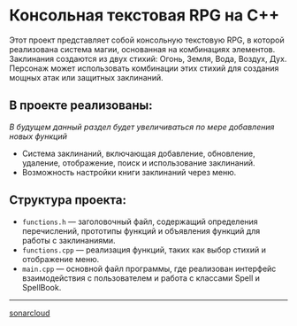 # Консольная текстовая RPG на C++

Этот проект представляет собой консольную текстовую RPG, в которой реализована система магии, основанная на комбинациях элементов. Заклинания создаются из двух стихий: Огонь, Земля, Вода, Воздух, Дух. Персонаж может использовать комбинации этих стихий для создания мощных атак или защитных заклинаний.
## В проекте реализованы:
_В будущем данный раздел будет увеличиваться по мере добавления новых функций_
* Система заклинаний, включающая добавление, обновление, удаление, отображение, поиск и использование заклинаний.
* Возможность настройки книги заклинаний через меню.
## Структура проекта:
- ```functions.h``` — заголовочный файл, содержащий определения перечислений, прототипы функций и объявления функций для работы с заклинаниями.
- ```functions.cpp``` — реализация функций, таких как выбор стихий и отображение меню.
- ```main.cpp``` — основной файл программы, где реализован интерфейс взаимодействия с пользователем и работа с классами Spell и SpellBook.
___
[sonarcloud](https://sonarcloud.io/project/overview?id=Argentime_coursework)

